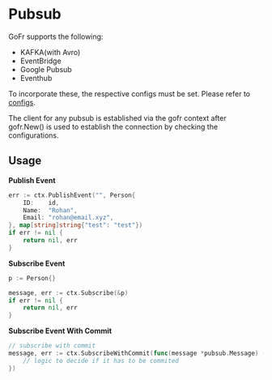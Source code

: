 # Pubsub
GoFr supports the following:
 - KAFKA(with Avro)
 - EventBridge
 - Google Pubsub 
 - Eventhub

To incorporate these, the respective configs must be set. Please refer to  [configs](/docs/new/configuration/introduction).

The client for any pubsub is established via the gofr context after gofr.New() is used to establish the connection by checking the configurations.

## Usage

**Publish Event**
```go
err := ctx.PublishEvent("", Person{
	ID:    id,
	Name:  "Rohan",
	Email: "rohan@email.xyz",
}, map[string]string{"test": "test"})
if err != nil {
	return nil, err
}
```
**Subscribe Event**
```go
p := Person{}

message, err := ctx.Subscribe(&p)
if err != nil {
	return nil, err
}
```
**Subscribe Event With Commit**
```go
// subscribe with commit
message, err := ctx.SubscribeWithCommit(func(message *pubsub.Message) (bool, bool) {
	// logic to decide if it has to be commited
})
```